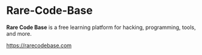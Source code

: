 # Rare-Code-Base

**Rare Code Base** is a free learning platform for hacking, programming, tools, and more.

https://rarecodebase.com
